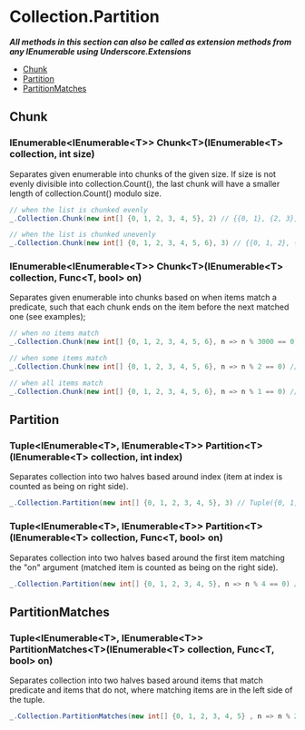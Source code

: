 # Collection.Partition

***All methods in this section can also be called as extension methods from any IEnumerable using Underscore.Extensions***

- [Chunk](#chunk)
- [Partition](#partition)
- [PartitionMatches](#partitionmatches)

## Chunk

### IEnumerable\<IEnumerable\<T\>\> Chunk\<T\>(IEnumerable\<T\> collection, int size)
Separates given enumerable into chunks of the given size. If size is not evenly divisible into collection.Count(), the last chunk will have a smaller length of collection.Count() modulo size.
```csharp
// when the list is chunked evenly
_.Collection.Chunk(new int[] {0, 1, 2, 3, 4, 5}, 2) // {{0, 1}, {2, 3}, {4, 5}}

// when the list is chunked unevenly
_.Collection.Chunk(new int[] {0, 1, 2, 3, 4, 5, 6}, 3) // {{0, 1, 2}, {3, 4, 5}, {6}}
```

### IEnumerable\<IEnumerable\<T\>\> Chunk\<T\>(IEnumerable\<T\> collection, Func\<T, bool\> on)
Separates given enumerable into chunks based on when items match a predicate, such that each chunk ends on the item before the next matched one (see examples);
```csharp
// when no items match
_.Collection.Chunk(new int[] {0, 1, 2, 3, 4, 5, 6}, n => n % 3000 == 0) // {{0, 1, 2, 3, 4, 5, 6}}

// when some items match
_.Collection.Chunk(new int[] {0, 1, 2, 3, 4, 5, 6}, n => n % 2 == 0) // {{0, 1}, {2, 3}, {4, 5}, {6}}

// when all items match
_.Collection.Chunk(new int[] {0, 1, 2, 3, 4, 5, 6}, n => n % 1 == 0) // {{0}, {1}, {2}, {3}, {4}, {5}, {6}}
```

## Partition

### Tuple\<IEnumerable\<T\>, IEnumerable\<T\>\> Partition\<T\>(IEnumerable\<T\> collection, int index)
Separates collection into two halves based around index (item at index is counted as being on right side).
```csharp
_.Collection.Partition(new int[] {0, 1, 2, 3, 4, 5}, 3) // Tuple({0, 1, 2}, {3, 4, 5})
```

### Tuple\<IEnumerable\<T\>, IEnumerable\<T\>\> Partition\<T\>(IEnumerable\<T\> collection, Func\<T, bool\> on)
Separates collection into two halves based around the first item matching the "on" argument (matched item is counted as being on the right side).
```csharp
_.Collection.Partition(new int[] {0, 1, 2, 3, 4, 5}, n => n % 4 == 0) // Tuple({0, 1, 2, 3}, {4, 5})
```

## PartitionMatches

### Tuple\<IEnumerable\<T\>, IEnumerable\<T\>\> PartitionMatches\<T\>(IEnumerable\<T\> collection, Func\<T, bool\> on)
Separates collection into two halves based around items that match predicate and items that do not, where matching items are in the left side of the tuple.
```csharp
_.Collection.PartitionMatches(new int[] {0, 1, 2, 3, 4, 5} , n => n % 2 == 0) // Tuple({0, 2, 4}, {1, 3, 5})
```
